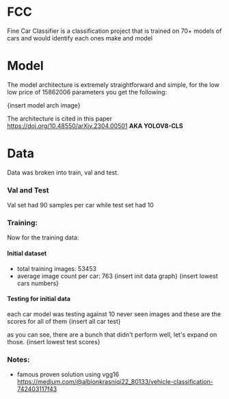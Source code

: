 # FCC
Fine Car Classifier is a classification project that is trained on 70+ models of cars and would identify each ones make and model


# Model
The model architecture is extremely straightforward and simple, for the low low price of 15862006 parameters you get the following:

{insert model arch image}

The architecture is cited in this paper https://doi.org/10.48550/arXiv.2304.00501 **AKA YOLOV8-CLS**

# Data
Data was broken into train, val and test.

### Val and Test
Val set had 90 samples per car while test set had 10

### Training:
Now for the training data:

#### Initial dataset
- total training images: 53453
- average image count per car: 763
{insert init data graph}
{insert lowest cars numbers}

#### Testing for initial data
each car model was testing against 10 never seen images and these are the scores for all of them
{insert all car test}

as you can see, there are a bunch that didn't perform well, let's expand on those.
{insert lowest test scores}


### Notes:
- famous proven solution using vgg16 https://medium.com/@albionkrasniqi22_80133/vehicle-classification-742403117f43